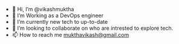 - 👋 Hi, I’m @vikashmuktha
- 👀 I’m Working as a DevOps engineer
- 🌱 I’m currently new tech to up-to-date
- 💞️ I’m looking to collaborate on who are intrested to explore tech.
- 📫 How to reach me mukthavikash@gmail.com

<!---
vikashmuktha/vikashmuktha is a ✨ special ✨ repository because its `README.md` (this file) appears on your GitHub profile.
You can click the Preview link to take a look at your changes.
--->
